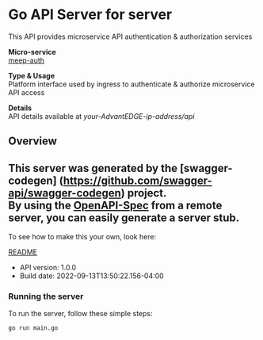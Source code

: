 # Go API Server for server

This API provides microservice API authentication & authorization services <p>**Micro-service**<br>[meep-auth](https://github.com/InterDigitalInc/AdvantEDGE/tree/master/go-apps/meep-auth) <p>**Type & Usage**<br>Platform interface used by ingress to authenticate & authorize microservice API access <p>**Details**<br>API details available at _your-AdvantEDGE-ip-address/api_

## Overview
This server was generated by the [swagger-codegen]
(https://github.com/swagger-api/swagger-codegen) project.  
By using the [OpenAPI-Spec](https://github.com/OAI/OpenAPI-Specification) from a remote server, you can easily generate a server stub.  
-

To see how to make this your own, look here:

[README](https://github.com/swagger-api/swagger-codegen/blob/master/README.md)

- API version: 1.0.0
- Build date: 2022-09-13T13:50:22.156-04:00


### Running the server
To run the server, follow these simple steps:

```
go run main.go
```

